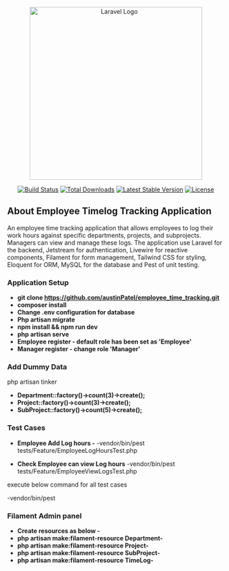 <p align="center"><a href="https://laravel.com" target="_blank"><img src="https://raw.githubusercontent.com/laravel/art/master/logo-lockup/5%20SVG/2%20CMYK/1%20Full%20Color/laravel-logolockup-cmyk-red.svg" width="400" alt="Laravel Logo"></a></p>

<p align="center">
<a href="https://github.com/laravel/framework/actions"><img src="https://github.com/laravel/framework/workflows/tests/badge.svg" alt="Build Status"></a>
<a href="https://packagist.org/packages/laravel/framework"><img src="https://img.shields.io/packagist/dt/laravel/framework" alt="Total Downloads"></a>
<a href="https://packagist.org/packages/laravel/framework"><img src="https://img.shields.io/packagist/v/laravel/framework" alt="Latest Stable Version"></a>
<a href="https://packagist.org/packages/laravel/framework"><img src="https://img.shields.io/packagist/l/laravel/framework" alt="License"></a>
</p>

## About Employee Timelog Tracking Application
An employee time tracking application that allows employees to log their work hours against specific departments, projects, and subprojects. Managers can view and manage these logs. The application use Laravel for the backend, Jetstream for authentication, Livewire for reactive components, Filament for form management, Tailwind CSS for styling, Eloquent for ORM, MySQL for the database and Pest of unit testing.


### Application Setup 

- **git clone https://github.com/austinPatel/employee_time_tracking.git**
- **composer install**
- **Change .env configuration for database**
- **Php artisan migrate**
- **npm install && npm run dev**
- **php artisan serve**
- **Employee register - default role has been set as 'Employee'**
- **Manager register - change role 'Manager'**

### Add Dummy Data
php artisan tinker
- **Department::factory()->count(3)->create();**
- **Project::factory()->count(3)->create();**
- **SubProject::factory()->count(5)->create();**

### Test Cases
- **Employee Add Log hours -**
-vendor/bin/pest tests/Feature/EmployeeLogHoursTest.php

- **Check Employee can view Log hours**
-vendor/bin/pest tests/Feature/EmployeeViewLogsTest.php

execute below command for all test cases

-vendor/bin/pest

### Filament Admin panel 
- **Create resources as below -**
- **php artisan make:filament-resource Department-**
- **php artisan make:filament-resource Project-**
- **php artisan make:filament-resource SubProject-**
- **php artisan make:filament-resource TimeLog-**





